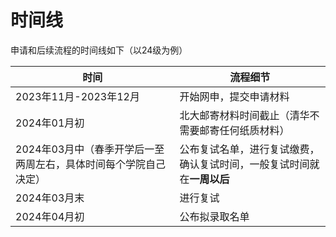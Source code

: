 # 时间线

申请和后续流程的时间线如下（以24级为例）

| 时间                                                         | 流程细节                                                     |
| ------------------------------------------------------------ | ------------------------------------------------------------ |
| 2023年11月-2023年12月                                        | 开始网申，提交申请材料                                       |
| 2024年01月初                                                 | 北大邮寄材料时间截止（清华不需要邮寄任何纸质材料）           |
| 2024年03月中（春季开学后一至两周左右，具体时间每个学院自己决定） | 公布复试名单，进行复试缴费，确认复试时间，一般复试时间就在**一周以后** |
| 2024年03月末                                                 | 进行复试                                                     |
| 2024年04月初                                                 | 公布拟录取名单                                               |
